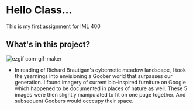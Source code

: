 # Hello Class...

This is my first assignment for IML 400 

## What's in this project?
![ezgif com-gif-maker](https://user-images.githubusercontent.com/55264337/215959092-bf01a504-b8d2-4150-9ac6-bc3743b9866b.gif)


+ In reading of Richard Brautigan's cybernetic meadow landscape, I took the yearnings into envisioning a Goober world that surpasses our generation. I found imagery of current bio-inspired furniture on Google which happened to be documented in places of nature as well. These 5 images were then slightly manipulated to fit on one page together.
And subsequent Goobers would occcupy their space.


